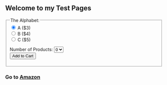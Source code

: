 ## Welcome to my Test Pages

<form>
  <fieldset>
    <legend>The Alphabet:</legend>
  <input type="radio" name="product" value="A" checked> A ($3) <br>
  <input type="radio" name="product" value="B"> B ($4) <br>
  <input type="radio" name="product" value="C"> C ($5) <br>
  
  Number of Products: 
  <select name="num">
    <option value="0">0</option>
    <option value="1">1</option>
    <option value="2">2</option>
    <option value="3">3</option>
  </select><br>
  <input type="submit" name="submit_btn" value="Add to Cart">
  </fieldset>
</form>


### Go to [Amazon](https://www.amazon.com)

